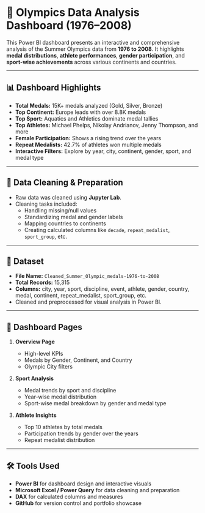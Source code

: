 # 🏅 Olympics Data Analysis Dashboard (1976–2008)

This Power BI dashboard presents an interactive and comprehensive analysis of the Summer Olympics data from **1976 to 2008**. It highlights **medal distributions**, **athlete performances**, **gender participation**, and **sport-wise achievements** across various continents and countries.

---

## 📊 Dashboard Highlights

- **Total Medals:** 15K+ medals analyzed (Gold, Silver, Bronze)
- **Top Continent:** Europe leads with over 8.8K medals
- **Top Sport:** Aquatics and Athletics dominate medal tallies
- **Top Athletes:** Michael Phelps, Nikolay Andrianov, Jenny Thompson, and more
- **Female Participation:** Shows a rising trend over the years
- **Repeat Medalists:** 42.7% of athletes won multiple medals
- **Interactive Filters:** Explore by year, city, continent, gender, sport, and medal type

---

## 🧹 Data Cleaning & Preparation

- Raw data was cleaned using **Jupyter Lab**.
- Cleaning tasks included:
  - Handling missing/null values
  - Standardizing medal and gender labels
  - Mapping countries to continents
  - Creating calculated columns like `decade`, `repeat_medalist`, `sport_group`, etc.

---

## 📁 Dataset

- **File Name:** `Cleaned_Summer_Olympic_medals-1976-to-2008`
- **Total Records:** 15,315
- **Columns:** city, year, sport, discipline, event, athlete, gender, country, medal, continent, repeat_medalist, sport_group, etc.
- Cleaned and preprocessed for visual analysis in Power BI.

---

## 📌 Dashboard Pages

1. **Overview Page**
   - High-level KPIs
   - Medals by Gender, Continent, and Country
   - Olympic City filters

2. **Sport Analysis**
   - Medal trends by sport and discipline
   - Year-wise medal distribution
   - Sport-wise medal breakdown by gender and medal type

3. **Athlete Insights**
   - Top 10 athletes by total medals
   - Participation trends by gender over the years
   - Repeat medalist distribution

---

## 🛠 Tools Used

- **Power BI** for dashboard design and interactive visuals
- **Microsoft Excel / Power Query** for data cleaning and preparation
- **DAX** for calculated columns and measures
- **GitHub** for version control and portfolio showcase



